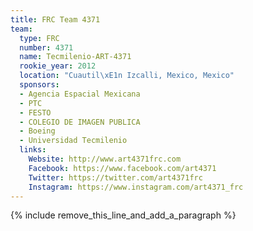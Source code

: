 ```yaml
---
title: FRC Team 4371
team:
  type: FRC
  number: 4371
  name: Tecmilenio-ART-4371
  rookie_year: 2012
  location: "Cuautil\xE1n Izcalli, Mexico, Mexico"
  sponsors:
  - Agencia Espacial Mexicana
  - PTC
  - FESTO
  - COLEGIO DE IMAGEN PUBLICA
  - Boeing
  - Universidad Tecmilenio
  links:
    Website: http://www.art4371frc.com
    Facebook: https://www.facebook.com/art4371
    Twitter: https://twitter.com/art4371frc
    Instagram: https://www.instagram.com/art4371_frc
---
```


{% include remove_this_line_and_add_a_paragraph %}